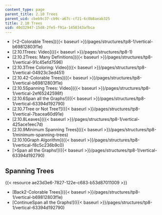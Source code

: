```yaml
---
content_type: page
parent_title: 2.10 Trees
parent_uid: cbeb9c37-cb9c-a67c-cf21-6c0b8aeab325
title: 2.10 Trees
uid: 40d32947-15d8-2fe5-f91a-1450343afbca
---
```


*   [\<2-Colorable Trees]({{< baseurl >}}/pages/structures/tp8-1/vertical-b69812803f1e)
*   [2.10.1Trees: Video]({{< baseurl >}}/pages/structures/tp8-1)
*   [2.10.2Trees: Many Definitions]({{< baseurl >}}/pages/structures/tp8-1/vertical-91c45efd7596)
*   [2.10.3Tree Coloring: Video]({{< baseurl >}}/pages/structures/tp8-1/vertical-04923c3ed451)
*   [2.10.42-Colorable Trees]({{< baseurl >}}/pages/structures/tp8-1/vertical-b69812803f1e)
*   [2.10.5Spanning Trees: Video]({{< baseurl >}}/pages/structures/tp8-1/vertical-2ef65242598f)
*   [2.10.6Span all the Graphs!]({{< baseurl >}}/pages/structures/tp8-1/vertical-63394d192790)
*   [2.10.7Tree or Not Tree?]({{< baseurl >}}/pages/structures/tp8-1/vertical-7bacea60d91e)
*   [2.10.8Leaves]({{< baseurl >}}/pages/structures/tp8-1/vertical-425ace1eec7d)
*   [2.10.9Minimum Spanning Trees]({{< baseurl >}}/pages/structures/tp8-1/minimum-spanning-trees)
*   [2.10.10Graph Algorithm]({{< baseurl >}}/pages/structures/tp8-1/vertical-f8c5c236b9c0)
*   [\>Span all the Graphs!]({{< baseurl >}}/pages/structures/tp8-1/vertical-63394d192790)

Spanning Trees
--------------

{{< resource ae23d3e6-7827-122e-c683-b53d87011009 >}}

*   [Back2-Colorable Trees]({{< baseurl >}}/pages/structures/tp8-1/vertical-b69812803f1e)
*   [ContinueSpan all the Graphs!]({{< baseurl >}}/pages/structures/tp8-1/vertical-63394d192790)